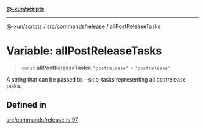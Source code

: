 [**@-xun/scripts**](../../../../README.md)

***

[@-xun/scripts](../../../../README.md) / [src/commands/release](../README.md) / allPostReleaseTasks

# Variable: allPostReleaseTasks

> `const` **allPostReleaseTasks**: `"postrelease"` = `'postrelease'`

A string that can be passed to --skip-tasks representing all postrelease
tasks.

## Defined in

[src/commands/release.ts:97](https://github.com/Xunnamius/xscripts/blob/395ccb9751d5eb5067af3fe099bacae7d9b7a116/src/commands/release.ts#L97)

